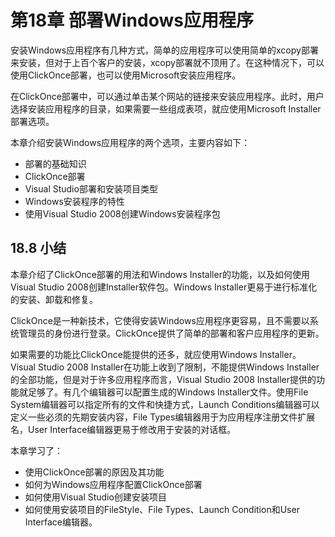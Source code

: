 # 第18章 部署Windows应用程序

安装Windows应用程序有几种方式，简单的应用程序可以使用简单的xcopy部署来安装，但对于上百个客户的安装，xcopy部署就不顶用了。在这种情况下，可以使用ClickOnce部署，也可以使用Microsoft安装应用程序。

在ClickOnce部署中，可以通过单击某个网站的链接来安装应用程序。此时，用户选择安装应用程序的目录，如果需要一些组成表项，就应使用Microsoft Installer部署选项。

本章介绍安装Windows应用程序的两个选项，主要内容如下：

* 部署的基础知识
* ClickOnce部署
* Visual Studio部署和安装项目类型
* Windows安装程序的特性
* 使用Visual Studio 2008创建Windows安装程序包

## 18.8 小结

本章介绍了ClickOnce部署的用法和Windows Installer的功能，以及如何使用Visual Studio 2008创建Installer软件包。Windows Installer更易于进行标准化的安装、卸载和修复。

ClickOnce是一种新技术，它使得安装Windows应用程序更容易，且不需要以系统管理员的身份进行登录。ClickOnce提供了简单的部署和客户应用程序的更新。

如果需要的功能比ClickOnce能提供的还多，就应使用Windows Installer。Visual Studio 2008 Installer在功能上收到了限制，不能提供Windows Installer的全部功能，但是对于许多应用程序而言，Visual Studio 2008 Installer提供的功能就足够了。有几个编辑器可以配置生成的Windows Installer文件。使用File System编辑器可以指定所有的文件和快捷方式，Launch Conditions编辑器可以定义一些必须的先期安装内容，File Types编辑器用于为应用程序注册文件扩展名，User Interface编辑器更易于修改用于安装的对话框。

本章学习了：

* 使用ClickOnce部署的原因及其功能
* 如何为Windows应用程序配置ClickOnce部署
* 如何使用Visual Studio创建安装项目
* 如何使用安装项目的FileStyle、File Types、Launch Condition和User Interface编辑器。